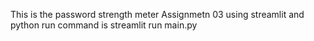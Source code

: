 This is the password strength meter Assignmetn 03 using streamlit and python run command is streamlit run main.py
